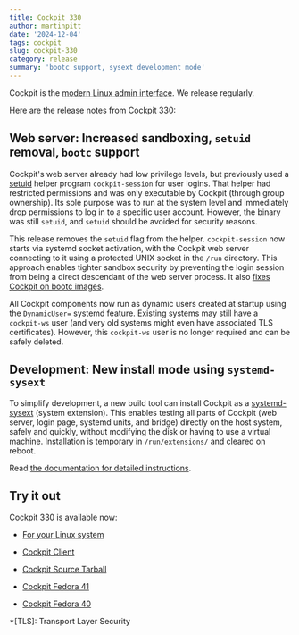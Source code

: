 ```yaml
---
title: Cockpit 330
author: martinpitt
date: '2024-12-04'
tags: cockpit
slug: cockpit-330
category: release
summary: 'bootc support, sysext development mode'
---
```


Cockpit is the [modern Linux admin interface](https://cockpit-project.org/).
We release regularly.

Here are the release notes from Cockpit 330:


## Web server: Increased sandboxing, `setuid` removal, `bootc` support

Cockpit's web server already had low privilege levels, but previously used a [setuid](https://en.wikipedia.org/wiki/Setuid) helper program `cockpit-session` for user logins. That helper had restricted permissions and was only executable by Cockpit (through group ownership). Its sole purpose was to run at the system level and immediately drop permissions to log in to a specific user account. However, the binary was still `setuid`, and `setuid` should be avoided for security reasons.

This release removes the `setuid` flag from the helper. `cockpit-session` now starts via systemd socket activation, with the Cockpit web server connecting to it using a protected UNIX socket in the `/run` directory. This approach enables tighter sandbox security by preventing the login session from being a direct descendant of the web server process. It also [fixes Cockpit on bootc images](https://github.com/cockpit-project/cockpit/issues/21201).

All Cockpit components now run as dynamic users created at startup using the `DynamicUser=` systemd feature.  Existing systems may still have a `cockpit-ws` user (and very old systems might even have associated TLS certificates). However, this `cockpit-ws` user is no longer required and can be safely deleted.

## Development: New install mode using `systemd-sysext`

To simplify development, a new build tool can install Cockpit as a [systemd-sysext](https://www.freedesktop.org/software/systemd/man/latest/systemd-sysext.html) (system extension). This enables testing all parts of Cockpit (web server, login page, systemd units, and bridge) directly on the host system, safely and quickly, without modifying the disk or having to use a virtual machine. Installation is temporary in `/run/extensions/` and cleared on reboot.

Read [the documentation for detailed instructions](https://github.com/cockpit-project/cockpit/blob/main/HACKING.md#working-on-your-local-machine-systemd-sysext).


## Try it out

Cockpit 330 is available now:

* [For your Linux system](https://cockpit-project.org/running.html)
* [Cockpit Client](https://flathub.org/apps/details/org.cockpit_project.CockpitClient)

* [Cockpit Source Tarball](https://github.com/cockpit-project/cockpit/releases/tag/330)
* [Cockpit Fedora 41](https://bodhi.fedoraproject.org/updates/FEDORA-2024-60684a3b16)
* [Cockpit Fedora 40](https://bodhi.fedoraproject.org/updates/FEDORA-2024-ba2375d278)

*[TLS]: Transport Layer Security
